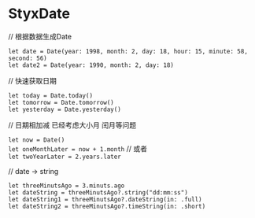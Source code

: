# StyxDate
// 根据数据生成Date

`let date = Date(year: 1998, month: 2, day: 18, hour: 15, minute: 58, second: 56)`<br>
`let date2 = Date(year: 1990, month: 2, day: 18)`

// 快速获取日期

`let today = Date.today()`<br>
`let tomorrow = Date.tomorrow()`<br>
`let yesterday = Date.yesterday()`

// 日期相加减 已经考虑大小月 闰月等问题

`let now = Date()`<br>
`let oneMonthLater = now + 1.month`
// 或者<br>
`let twoYearLater = 2.years.later`

// date -> string

`let threeMinutsAgo = 3.minuts.ago`<br>
`let dateString = threeMinutsAgo?.string("dd:mm:ss")`<br>
`let dateString1 = threeMinutsAgo?.dateString(in: .full)`<br>
`let dateString2 = threeMinutsAgo?.timeString(in: .short)`
